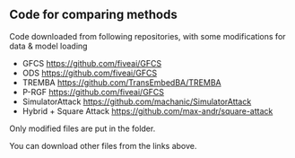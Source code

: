 ## Code for comparing methods

Code downloaded from following repositories, with some modifications for data & model loading 

- GFCS https://github.com/fiveai/GFCS
- ODS https://github.com/fiveai/GFCS
- TREMBA https://github.com/TransEmbedBA/TREMBA
- P-RGF https://github.com/fiveai/GFCS
- SimulatorAttack https://github.com/machanic/SimulatorAttack
- Hybrid + Square Attack https://github.com/max-andr/square-attack


Only modified files are put in the folder. 

You can download other files from the links above.